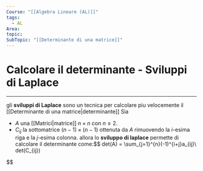 ```yaml
---
Course: "[[Algebra Lineare (AL)]]"
tags:
  - AL
Area: 
topic: 
SubTopic: "[[Determinante di una matrice]]"
---
```

# Calcolare il determinante - Sviluppi di Laplace
---
gli __sviluppi di Laplace__ sono un tecnica per calcolare piu velocemente il [[Determinante di una matrice|determinante]]
Sia
- $A$  una [[Matrici|matrice]] $n \times n$ con $n ≥ 2$. 
- $C_{ij}$ la sottomatrice $(n−1)\times(n−1)$ ottenuta da $A$ rimuovendo la $i$-esima riga e la $j$-esima colonna.
allora lo __sviluppo di laplace__ permette di calcolare il determinante come:$$
det(A) = \sum_{j=1}^{n}(-1)^{i+j}a_{ij}\ det(C_{ij})

$$